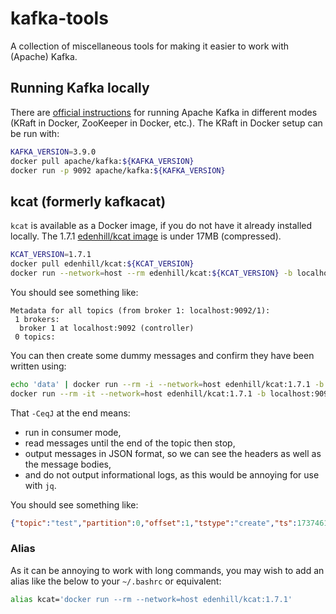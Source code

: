 # kafka-tools

A collection of miscellaneous tools for making it easier to work with (Apache) Kafka.

## Running Kafka locally

There are [official instructions](https://kafka.apache.org/quickstart) for running Apache Kafka in different modes (KRaft in Docker, ZooKeeper in Docker, etc.).
The KRaft in Docker setup can be run with:
```sh
KAFKA_VERSION=3.9.0
docker pull apache/kafka:${KAFKA_VERSION}
docker run -p 9092 apache/kafka:${KAFKA_VERSION}
```

## kcat (formerly kafkacat)

`kcat` is available as a Docker image, if you do not have it already installed locally.
The 1.7.1 [edenhill/kcat image](https://hub.docker.com/r/edenhill/kcat/tags) is under 17MB (compressed).

```sh
KCAT_VERSION=1.7.1
docker pull edenhill/kcat:${KCAT_VERSION}
docker run --network=host --rm edenhill/kcat:${KCAT_VERSION} -b localhost:9092 -L
```

You should see something like:
```
Metadata for all topics (from broker 1: localhost:9092/1):
 1 brokers:
  broker 1 at localhost:9092 (controller)
 0 topics:
```

You can then create some dummy messages and confirm they have been written using:
```sh
echo 'data' | docker run --rm -i --network=host edenhill/kcat:1.7.1 -b localhost:9092 -t test -K: -P
docker run --rm -it --network=host edenhill/kcat:1.7.1 -b localhost:9092 -t test -CeJq
```

That `-CeqJ` at the end means:
* run in consumer mode,
* read messages until the end of the topic then stop,
* output messages in JSON format, so we can see the headers as well as the message bodies,
* and do not output informational logs, as this would be annoying for use with `jq`.

You should see something like:
```json
{"topic":"test","partition":0,"offset":1,"tstype":"create","ts":1737461938187,"broker":1,"key":null,"payload":"data"}
```

### Alias

As it can be annoying to work with long commands, you may wish to add an alias like the below to your `~/.bashrc` or equivalent:
```bash
alias kcat='docker run --rm --network=host edenhill/kcat:1.7.1'
```
